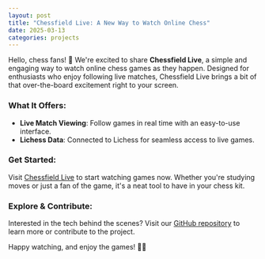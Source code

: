 ```yaml
---
layout: post
title: "Chessfield Live: A New Way to Watch Online Chess"
date: 2025-03-13
categories: projects
---
```


Hello, chess fans! 🚀 We're excited to share **Chessfield Live**, a simple and engaging way to watch online chess games as they happen. Designed for enthusiasts who enjoy following live matches, Chessfield Live brings a bit of that over-the-board excitement right to your screen.

### What It Offers:

- **Live Match Viewing**: Follow games in real time with an easy-to-use interface.
- **Lichess Data**: Connected to Lichess for seamless access to live games.

### Get Started:

Visit [Chessfield Live](https://chessfield.live/) to start watching games now. Whether you're studying moves or just a fan of the game, it's a neat tool to have in your chess kit.

### Explore & Contribute:

Interested in the tech behind the scenes? Visit our [GitHub repository](https://github.com/unicolored/chessfield-live) to learn more or contribute to the project.

Happy watching, and enjoy the games! 🍿👑
